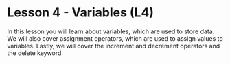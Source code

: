 # Lesson 4 - Variables (L4)

In this lesson you will learn about variables, which are used to store data.
We will also cover assignment operators, which are used to assign values to variables.
Lastly, we will cover the increment and decrement operators and the delete keyword.